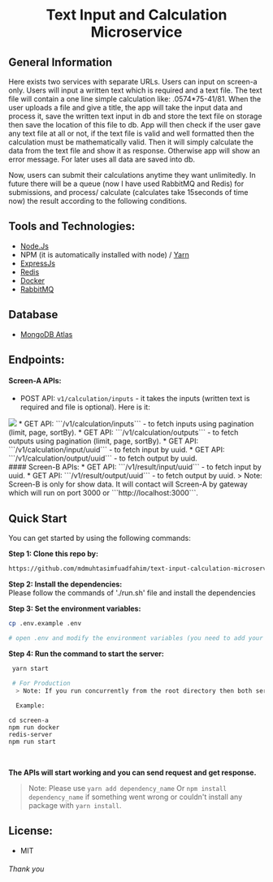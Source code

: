 # <h1 align="center">Text Input and Calculation Microservice</h1>

## General Information
Here exists two services with separate URLs. Users can input on screen-a only. Users will input a written text which is required and a text file. The text file will contain a one line simple calculation like: .0574*75-41/81. When the user uploads a file and give a title, the app will take the input data and process it, save the written text input in db and store the text file on storage then save the location of this file to db. App will then check if the user gave any text file at all or not, if the text file is valid and well formatted then the calculation must be mathematically valid. Then it will simply calculate the data from the text file and show it as response. Otherwise app will show an error message. For later uses all data are saved into db.

Now, users can submit their calculations anytime they want unlimitedly. In future there will be a queue (now I have used RabbitMQ and Redis) for submissions, and process/ calculate (calculates take 15seconds of time now) the result according to the following conditions.

## Tools and Technologies:
  * <a href="https://nodejs.org/en/">Node.Js</a>
  * NPM (it is automatically installed with node) / <a href="https://yarnpkg.com/">Yarn</a>
  * <a href="https://expressjs.com/">ExpressJs</a>
  * <a href="https://redis.io/">Redis</a>
  * <a href="https://www.docker.com/">Docker</a>
  * <a href="https://www.rabbitmq.com/">RabbitMQ</a>

## Database
  * <a href="https://www.mongodb.com/home">MongoDB Atlas</a>
## Endpoints:
 #### Screen-A APIs:
  * POST API: ```v1/calculation/inputs``` - it takes the inputs (written text is required and file is optional).
    Here is it:
  <img src="https://user-images.githubusercontent.com/69357704/208299532-99a3d8ec-5601-409b-97a0-95708448464b.png">
  * GET API: ```/v1/calculation/inputs``` - to fetch inputs using pagination (limit, page, sortBy).
  * GET API: ```/v1/calculation/outputs``` - to fetch outputs using pagination (limit, page, sortBy).
  * GET API: ```/v1/calculation/input/uuid``` - to fetch input by uuid.
  * GET API: ```/v1/calculation/output/uuid``` - to fetch output by uuid.
  </br>
   #### Screen-B APIs:
  * GET API: ```/v1/result/input/uuid``` - to fetch input by uuid.
  * GET API: ```/v1/result/output/uuid``` - to fetch output by uuid.
  > Note: Screen-B is only for show data. It will contact will Screen-A by gateway which will run on port 3000 or ```http://localhost:3000```.
  </br>



## Quick Start </br>
You can get started by using the following commands:</br>

**Step 1: Clone this repo by:** </br>
```bash
https://github.com/mdmuhtasimfuadfahim/text-input-calculation-microservice
```

**Step 2: Install the dependencies:** </br>
  Please follow the commands of './run.sh' file and install the dependencies
  </br>
  
**Step 3: Set the environment variables:** </br>

```bash
cp .env.example .env

# open .env and modify the environment variables (you need to add your own mongodb url) and do this in both two services and gateway.
```

**Step 4: Run the command to start the server:** </br>
```bash
 yarn start
  
 # For Production
  > Note: If you run concurrently from the root directory then both services and gatway will start. Also docker and redis-server will also start. Otherwise you have to go inside of each service and run the service including docker and redis-server.

  Example: 
  ```
    cd screen-a
    npm run docker
    redis-server
    npm run start
  ```
```

  
</br>**The APIs will start working and you can send request and get response.**</br>

> Note: Please use ```yarn add dependency_name``` Or ```npm install dependency_name``` if something went wrong or couldn't install any package with ```yarn install```.

## License:
  * MIT
 
###### Thank you
